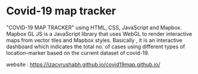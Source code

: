 # Covid-19 map tracker

"COVID-19 MAP TRACKER" using HTML, CSS, JavaScript and Mapbox. Mapbox GL JS is a JavaScript library that uses WebGL to render interactive maps from vector tiles and Mapbox styles.
Basically , it is an interactive dashboard which indicates the total no. of cases using different types of location-marker based on the current dataset of covid-19.

website : https://izacvrushabh.github.io/covid19map.github.io/

